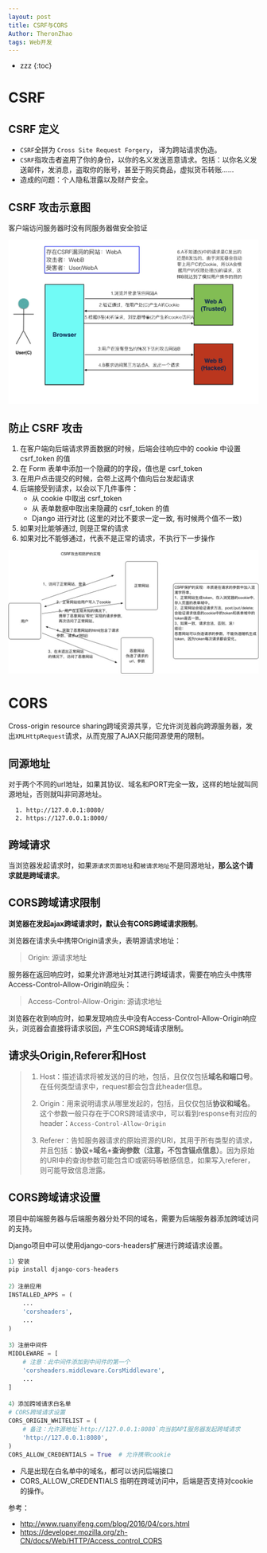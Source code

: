 ```yaml
---
layout: post
title: CSRF与CORS
Author: TheronZhao
tags: Web开发
---
```

- zzz
{:toc}
# CSRF

## CSRF 定义

- `CSRF`全拼为 `Cross Site Request Forgery`， 译为跨站请求伪造。
- `CSRF`指攻击者盗用了你的身份，以你的名义发送恶意请求。包括：以你名义发送邮件，发消息，盗取你的账号，甚至于购买商品，虚拟货币转账......
- 造成的问题：个人隐私泄露以及财产安全。

## CSRF 攻击示意图

客户端访问服务器时没有同服务器做安全验证

![](/refer/CSRF攻击过程.png)

## 防止 CSRF 攻击

1. 在客户端向后端请求界面数据的时候，后端会往响应中的 cookie 中设置 csrf_token 的值
2. 在 Form 表单中添加一个隐藏的的字段，值也是 csrf_token
3. 在用户点击提交的时候，会带上这两个值向后台发起请求
4. 后端接受到请求，以会以下几件事件：
    - 从 cookie 中取出 csrf_token
    - 从 表单数据中取出来隐藏的 csrf_token 的值
    - Django 进行对比 (这里的对比不要求一定一致, 有时候两个值不一致)
5. 如果对比能够通过, 则是正常的请求
6. 如果对比不能够通过，代表不是正常的请求，不执行下一步操作

![](/refer/CSRF攻击和防护的实现.jpg)

# CORS

Cross-origin resource sharing跨域资源共享，它允许浏览器向跨源服务器，发出`XMLHttpRequest`请求，从而克服了AJAX只能同源使用的限制。

## 同源地址

对于两个不同的url地址，如果其协议、域名和PORT完全一致，这样的地址就叫同源地址，否则就叫非同源地址。

```
  1. http://127.0.0.1:8080/
  2. https://127.0.0.1:8000/
```

## 跨域请求

当浏览器发起请求时，如果`源请求页面地址`和`被请求地址`不是同源地址，**那么这个请求就是跨域请求**。

## CORS跨域请求限制

**浏览器在发起ajax跨域请求时，默认会有CORS跨域请求限制**。

浏览器在请求头中携带Origin请求头，表明源请求地址：

> Origin: 源请求地址

服务器在返回响应时，如果允许源地址对其进行跨域请求，需要在响应头中携带Access-Control-Allow-Origin响应头：

> Access-Control-Allow-Origin: 源请求地址

浏览器在收到响应时，如果发现响应头中没有Access-Control-Allow-Origin响应头，浏览器会直接将请求驳回，产生CORS跨域请求限制。

## 请求头Origin,Referer和Host

> 1. Host：描述请求将被发送的目的地，包括，且仅仅包括**域名和端口号**。在任何类型请求中，request都会包含此header信息。
>
> 2. Origin：用来说明请求从哪里发起的，包括，且仅仅包括**协议和域名**。这个参数一般只存在于CORS跨域请求中，可以看到response有对应的header：`Access-Control-Allow-Origin`
> 3. Referer：告知服务器请求的原始资源的URI，其用于所有类型的请求，并且包括：**协议+域名+查询参数（注意，不包含锚点信息）**。因为原始的URI中的查询参数可能包含ID或密码等敏感信息，如果写入referer，则可能导致信息泄露。

## CORS跨域请求设置

项目中前端服务器与后端服务器分处不同的域名，需要为后端服务器添加跨域访问的支持。

Django项目中可以使用django-cors-headers扩展进行跨域请求设置。

```python
1）安装
pip install django-cors-headers

2）注册应用
INSTALLED_APPS = (
    ...
    'corsheaders',
    ...
)

3）注册中间件
MIDDLEWARE = [
    # 注意：此中间件添加到中间件的第一个
    'corsheaders.middleware.CorsMiddleware',
    ...
]

4）添加跨域请求白名单
# CORS跨域请求设置
CORS_ORIGIN_WHITELIST = (
    # 备注：允许源地址`http://127.0.0.1:8080`向当前API服务器发起跨域请求
    'http://127.0.0.1:8080',
)
CORS_ALLOW_CREDENTIALS = True  # 允许携带cookie
```

- 凡是出现在白名单中的域名，都可以访问后端接口
- CORS_ALLOW_CREDENTIALS 指明在跨域访问中，后端是否支持对cookie的操作。

参考：

- http://www.ruanyifeng.com/blog/2016/04/cors.html
- https://developer.mozilla.org/zh-CN/docs/Web/HTTP/Access_control_CORS